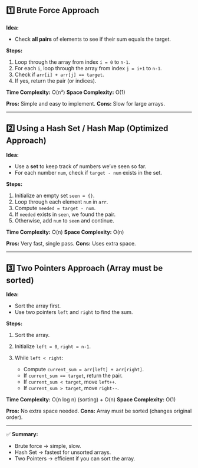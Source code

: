 ## **1️⃣ Brute Force Approach**

**Idea:**

- Check **all pairs** of elements to see if their sum equals the target.

**Steps:**

1. Loop through the array from index `i = 0` to `n-1`.
2. For each `i`, loop through the array from index `j = i+1` to `n-1`.
3. Check if `arr[i] + arr[j] == target`.
4. If yes, return the pair (or indices).

**Time Complexity:** O(n²)
**Space Complexity:** O(1)

**Pros:** Simple and easy to implement.
**Cons:** Slow for large arrays.

---

## **2️⃣ Using a Hash Set / Hash Map (Optimized Approach)**

**Idea:**

- Use a **set** to keep track of numbers we’ve seen so far.
- For each number `num`, check if `target - num` exists in the set.

**Steps:**

1. Initialize an empty set `seen = {}`.
2. Loop through each element `num` in `arr`.
3. Compute `needed = target - num`.
4. If `needed` exists in `seen`, we found the pair.
5. Otherwise, add `num` to `seen` and continue.

**Time Complexity:** O(n)
**Space Complexity:** O(n)

**Pros:** Very fast, single pass.
**Cons:** Uses extra space.

---

## **3️⃣ Two Pointers Approach (Array must be sorted)**

**Idea:**

- Sort the array first.
- Use two pointers `left` and `right` to find the sum.

**Steps:**

1. Sort the array.
2. Initialize `left = 0`, `right = n-1`.
3. While `left < right`:

   - Compute `current_sum = arr[left] + arr[right]`.
   - If `current_sum == target`, return the pair.
   - If `current_sum < target`, move `left++`.
   - If `current_sum > target`, move `right--`.

**Time Complexity:** O(n log n) (sorting) + O(n)
**Space Complexity:** O(1)

**Pros:** No extra space needed.
**Cons:** Array must be sorted (changes original order).

---

✅ **Summary:**

- Brute force → simple, slow.
- Hash Set → fastest for unsorted arrays.
- Two Pointers → efficient if you can sort the array.
